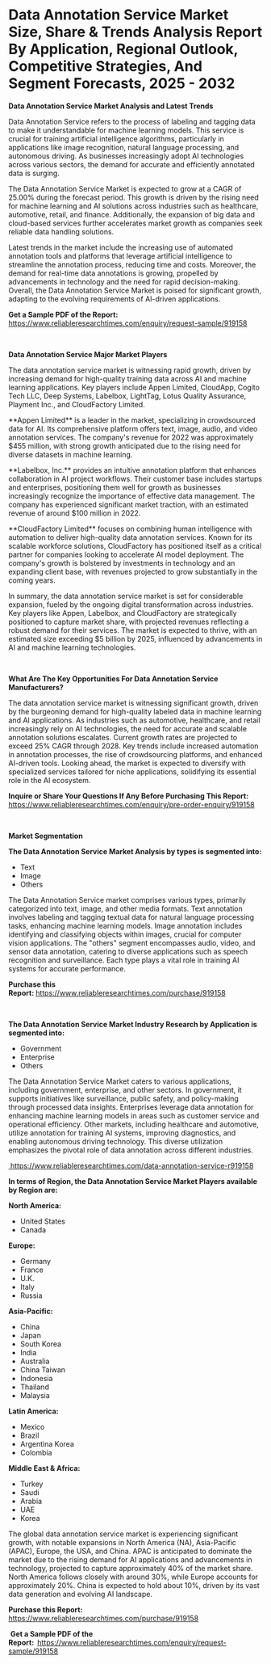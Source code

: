 <p><h1>Data Annotation Service Market Size, Share & Trends Analysis Report By Application, Regional Outlook, Competitive Strategies, And Segment Forecasts, 2025 - 2032</h1></p><p><strong>Data Annotation Service Market Analysis and Latest Trends</strong></p>
<p><p>Data Annotation Service refers to the process of labeling and tagging data to make it understandable for machine learning models. This service is crucial for training artificial intelligence algorithms, particularly in applications like image recognition, natural language processing, and autonomous driving. As businesses increasingly adopt AI technologies across various sectors, the demand for accurate and efficiently annotated data is surging.</p><p>The Data Annotation Service Market is expected to grow at a CAGR of 25.00% during the forecast period. This growth is driven by the rising need for machine learning and AI solutions across industries such as healthcare, automotive, retail, and finance. Additionally, the expansion of big data and cloud-based services further accelerates market growth as companies seek reliable data handling solutions. </p><p>Latest trends in the market include the increasing use of automated annotation tools and platforms that leverage artificial intelligence to streamline the annotation process, reducing time and costs. Moreover, the demand for real-time data annotations is growing, propelled by advancements in technology and the need for rapid decision-making. Overall, the Data Annotation Service Market is poised for significant growth, adapting to the evolving requirements of AI-driven applications.</p></p>
<p><strong>Get a Sample PDF of the Report:&nbsp;</strong> <a href="https://www.reliableresearchtimes.com/enquiry/request-sample/919158?utm_campaign=2267&utm_medium=2&utm_source=Github&utm_content=ia&utm_term=16042025&utm_id=data-annotation-service">https://www.reliableresearchtimes.com/enquiry/request-sample/919158</a></p>
<p>&nbsp;</p>
<p><strong>Data Annotation Service Major Market Players</strong></p>
<p><p>The data annotation service market is witnessing rapid growth, driven by increasing demand for high-quality training data across AI and machine learning applications. Key players include Appen Limited, CloudApp, Cogito Tech LLC, Deep Systems, Labelbox, LightTag, Lotus Quality Assurance, Playment Inc., and CloudFactory Limited.</p><p>**Appen Limited** is a leader in the market, specializing in crowdsourced data for AI. Its comprehensive platform offers text, image, audio, and video annotation services. The company's revenue for 2022 was approximately $455 million, with strong growth anticipated due to the rising need for diverse datasets in machine learning.</p><p>**Labelbox, Inc.** provides an intuitive annotation platform that enhances collaboration in AI project workflows. Their customer base includes startups and enterprises, positioning them well for growth as businesses increasingly recognize the importance of effective data management. The company has experienced significant market traction, with an estimated revenue of around $100 million in 2022.</p><p>**CloudFactory Limited** focuses on combining human intelligence with automation to deliver high-quality data annotation services. Known for its scalable workforce solutions, CloudFactory has positioned itself as a critical partner for companies looking to accelerate AI model deployment. The company's growth is bolstered by investments in technology and an expanding client base, with revenues projected to grow substantially in the coming years.</p><p>In summary, the data annotation service market is set for considerable expansion, fueled by the ongoing digital transformation across industries. Key players like Appen, Labelbox, and CloudFactory are strategically positioned to capture market share, with projected revenues reflecting a robust demand for their services. The market is expected to thrive, with an estimated size exceeding $5 billion by 2025, influenced by advancements in AI and machine learning technologies.</p></p>
<p>&nbsp;</p>
<p><strong>What Are The Key Opportunities For Data Annotation Service Manufacturers?</strong></p>
<p><p>The data annotation service market is witnessing significant growth, driven by the burgeoning demand for high-quality labeled data in machine learning and AI applications. As industries such as automotive, healthcare, and retail increasingly rely on AI technologies, the need for accurate and scalable annotation solutions escalates. Current growth rates are projected to exceed 25% CAGR through 2028. Key trends include increased automation in annotation processes, the rise of crowdsourcing platforms, and enhanced AI-driven tools. Looking ahead, the market is expected to diversify with specialized services tailored for niche applications, solidifying its essential role in the AI ecosystem.</p></p>
<p><strong>Inquire or Share Your Questions If Any Before Purchasing This Report:</strong> <a href="https://www.reliableresearchtimes.com/enquiry/pre-order-enquiry/919158?utm_campaign=2267&utm_medium=2&utm_source=Github&utm_content=ia&utm_term=16042025&utm_id=data-annotation-service">https://www.reliableresearchtimes.com/enquiry/pre-order-enquiry/919158</a></p>
<p>&nbsp;</p>
<p><strong>Market Segmentation</strong></p>
<p><strong>The Data Annotation Service Market Analysis by types is segmented into:</strong></p>
<p><ul><li>Text</li><li>Image</li><li>Others</li></ul></p>
<p><p>The Data Annotation Service market comprises various types, primarily categorized into text, image, and other media formats. Text annotation involves labeling and tagging textual data for natural language processing tasks, enhancing machine learning models. Image annotation includes identifying and classifying objects within images, crucial for computer vision applications. The "others" segment encompasses audio, video, and sensor data annotation, catering to diverse applications such as speech recognition and surveillance. Each type plays a vital role in training AI systems for accurate performance.</p></p>
<p><strong>Purchase this Report:&nbsp;</strong><a href="https://www.reliableresearchtimes.com/purchase/919158?utm_campaign=2267&utm_medium=2&utm_source=Github&utm_content=ia&utm_term=16042025&utm_id=data-annotation-service">https://www.reliableresearchtimes.com/purchase/919158</a></p>
<p>&nbsp;</p>
<p><strong>The Data Annotation Service Market Industry Research by Application is segmented into:</strong></p>
<p><ul><li>Government</li><li>Enterprise</li><li>Others</li></ul></p>
<p><p>The Data Annotation Service Market caters to various applications, including government, enterprise, and other sectors. In government, it supports initiatives like surveillance, public safety, and policy-making through processed data insights. Enterprises leverage data annotation for enhancing machine learning models in areas such as customer service and operational efficiency. Other markets, including healthcare and automotive, utilize annotation for training AI systems, improving diagnostics, and enabling autonomous driving technology. This diverse utilization emphasizes the pivotal role of data annotation across different industries.</p></p>
<p><a href="https://www.reliableresearchtimes.com/data-annotation-service-r919158?utm_campaign=2267&utm_medium=2&utm_source=Github&utm_content=ia&utm_term=16042025&utm_id=data-annotation-service">&nbsp;https://www.reliableresearchtimes.com/data-annotation-service-r919158</a></p>
<p><strong>In terms of Region, the Data Annotation Service Market Players available by Region are:</strong></p>
<p>
    <p> <strong> North America: </strong>
        <ul>
            <li>United States</li>
            <li>Canada</li>
        </ul>
        </p> 
    <p> <strong> Europe: </strong>
        <ul>
            <li>Germany</li>
            <li>France</li>
            <li>U.K.</li>
            <li>Italy</li>
            <li>Russia</li>
        </ul>
        </p> 
    <p> <strong> Asia-Pacific: </strong>
        <ul>
            <li>China</li>
            <li>Japan</li>
            <li>South Korea</li>
            <li>India</li>
            <li>Australia</li>
            <li>China Taiwan</li>
            <li>Indonesia</li>
            <li>Thailand</li>
            <li>Malaysia</li>
        </ul>
        </p> 
    <p> <strong> Latin America: </strong>
        <ul>
            <li>Mexico</li>
            <li>Brazil</li>
            <li>Argentina Korea</li>
            <li>Colombia</li>
        </ul>
        </p> 
    <p> <strong> Middle East & Africa: </strong>
        <ul>
            <li>Turkey</li>
            <li>Saudi</li>
            <li>Arabia</li>
            <li>UAE</li>
            <li>Korea</li>
        </ul>
    </p>
    </p>
<p><p>The global data annotation service market is experiencing significant growth, with notable expansions in North America (NA), Asia-Pacific (APAC), Europe, the USA, and China. APAC is anticipated to dominate the market due to the rising demand for AI applications and advancements in technology, projected to capture approximately 40% of the market share. North America follows closely with around 30%, while Europe accounts for approximately 20%. China is expected to hold about 10%, driven by its vast data generation and evolving AI landscape.</p></p>
<p><strong>Purchase this Report: </strong><a href="https://www.reliableresearchtimes.com/purchase/919158?utm_campaign=2267&utm_medium=2&utm_source=Github&utm_content=ia&utm_term=16042025&utm_id=data-annotation-service">https://www.reliableresearchtimes.com/purchase/919158</a></p>
<p>&nbsp;<strong>Get a Sample PDF of the Report:&nbsp;&nbsp;</strong><a href="https://www.reliableresearchtimes.com/enquiry/request-sample/919158?utm_campaign=2267&utm_medium=2&utm_source=Github&utm_content=ia&utm_term=16042025&utm_id=data-annotation-service">https://www.reliableresearchtimes.com/enquiry/request-sample/919158</a></p>
<p><strong></strong></p>
<p><p></p><p></p><p></p></p>